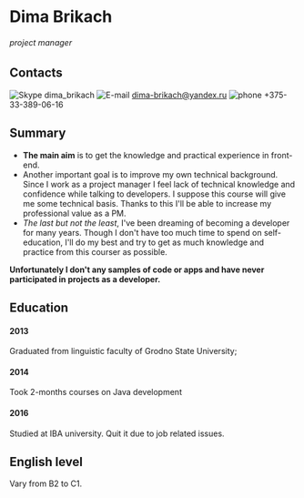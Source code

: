 # Dima Brikach
###### project manager

## Contacts
![Skype](https://yadi.sk/i/tQHUfz5fy363aA) dima_brikach   ![E-mail](https://yadi.sk/i/KIj6pIdw4WnuHA) dima-brikach@yandex.ru   ![phone](https://yadi.sk/i/XRG6fQ_8z38lUg) +375-33-389-06-16
## Summary
* **The main aim** is to get the knowledge and practical experience in front-end.
* Another important goal is to  improve my own technical background.
Since I work as a project manager I feel lack of technical knowledge and confidence while talking to developers.
I suppose this course will give me some technical basis. Thanks to this I'll be able to increase my professional value as a PM.
* _The last but not the least_, I've been dreaming of becoming a developer for many years. Though I don't have too much time to spend on self-education, I'll do my best and try to get as much knowledge and practice from this courser as possible.

**Unfortunately I don't any samples of code or apps and have never participated in projects as a developer.**

## Education
#### 2013
Graduated from linguistic faculty of Grodno State University;
#### 2014
Took 2-months courses on Java development
#### 2016
Studied at IBA university. Quit it due to job related issues.

## English level
Vary from B2 to C1.
